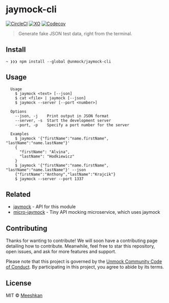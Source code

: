# jaymock-cli

[![CircleCI](https://img.shields.io/circleci/build/github/unmock/jaymock-cli?style=for-the-badge)](https://circleci.com/gh/unmock/jaymock-cli) [![XO](https://img.shields.io/badge/code_style-XO-5ed9c7.svg?style=for-the-badge)](https://github.com/xojs/xo) [![Codecov](https://img.shields.io/codecov/c/github/unmock/jaymock-cli?style=for-the-badge)](https://codecov.io/gh/unmock/jaymock-cli)

> Generate fake JSON test data, right from the terminal.

## Install

```
~ ❯❯❯ npm install --global @unmock/jaymock-cli
```

## Usage

```
  Usage
    $ jaymock <text> [--json]
    $ cat <file> | jaymock [--json]
    $ jaymock --server [--port <number>]
   
  Options
    --json, -j    Print output in JSON format
    --server, -s  Start the development server
    --port, -p    Specify a port number for the server
   
  Examples
    $ jaymock '{"firstName":"name.firstName", "lastName":"name.lastName"}'
    {
      "firstName": "Alvina",
      "lastName": "Hodkiewicz"
    }
    $ jaymock '{"firstName":"name.firstName", "lastName":"name.lastName"}' --json
    {"firstName":"Anthony","lastName":"Krajcik"}
    $ jaymock --server --port 1337
```

## Related

- [jaymock](https://github.com/unmock/jaymock) - API for this module
- [micro-jaymock](https://github.com/unmock/micro-jaymock) - Tiny API mocking microservice, which uses jaymock

## Contributing

Thanks for wanting to contribute! We will soon have a contributing page
detailing how to contribute. Meanwhile, feel free to star this repository, open issues,
and ask for more features and support.

Please note that this project is governed by the [Unmock Community Code of Conduct](https://github.com/unmock/code-of-conduct). By participating in this project, you agree to abide by its terms.

## License

MIT © [Meeshkan](http://meeshkan.com/)
